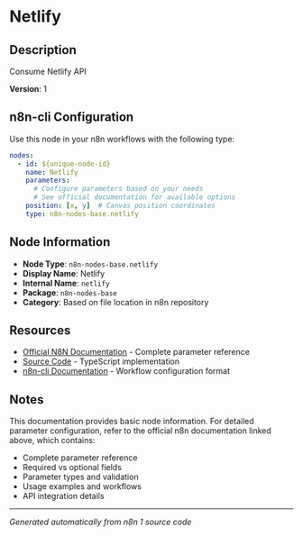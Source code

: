 # Netlify

## Description

Consume Netlify API

**Version**: 1

## n8n-cli Configuration

Use this node in your n8n workflows with the following type:

```yaml
nodes:
  - id: ${unique-node-id}
    name: Netlify
    parameters:
      # Configure parameters based on your needs
      # See official documentation for available options
    position: [x, y]  # Canvas position coordinates
    type: n8n-nodes-base.netlify
```

## Node Information

- **Node Type**: `n8n-nodes-base.netlify`
- **Display Name**: Netlify
- **Internal Name**: `netlify`
- **Package**: `n8n-nodes-base`
- **Category**: Based on file location in n8n repository

## Resources

- [Official N8N Documentation](https://docs.n8n.io/integrations/builtin/app-nodes/n8n-nodes-base.netlify/) - Complete parameter reference
- [Source Code](https://github.com/n8n-io/n8n/blob/master/packages/nodes-base/nodes/Netlify/Netlify.node.ts) - TypeScript implementation
- [n8n-cli Documentation](https://github.com/edenreich/n8n-cli) - Workflow configuration format

## Notes

This documentation provides basic node information. For detailed parameter configuration, 
refer to the official n8n documentation linked above, which contains:

- Complete parameter reference
- Required vs optional fields
- Parameter types and validation
- Usage examples and workflows
- API integration details

---
*Generated automatically from n8n 1 source code*
